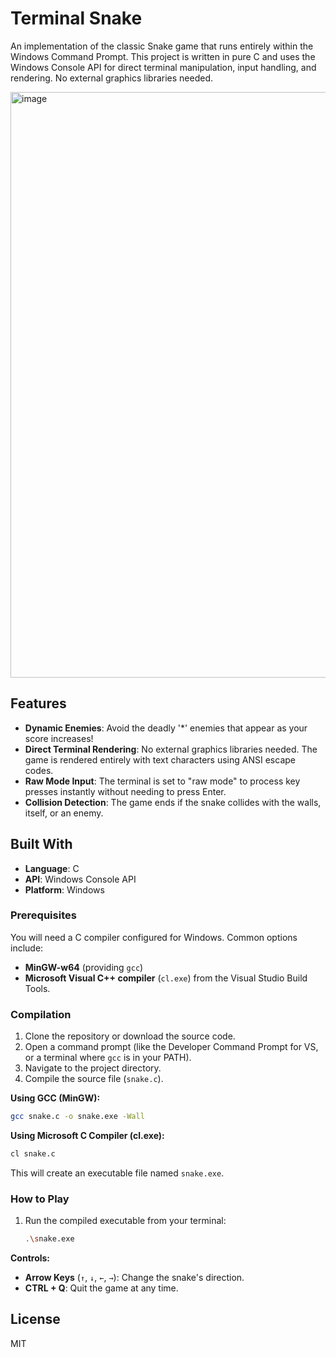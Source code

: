 # Terminal Snake

An implementation of the classic Snake game that runs entirely within the Windows Command Prompt. This project is written in pure C and uses the Windows Console API for direct terminal manipulation, input handling, and rendering. No external graphics libraries needed.

<img width="1740" height="937" alt="image" src="https://github.com/user-attachments/assets/952bf854-5796-45a1-a32c-03b68cc64980" />

## Features

*   **Dynamic Enemies**: Avoid the deadly '*' enemies that appear as your score increases!
*   **Direct Terminal Rendering**: No external graphics libraries needed. The game is rendered entirely with text characters using ANSI escape codes.
*   **Raw Mode Input**: The terminal is set to "raw mode" to process key presses instantly without needing to press Enter.
*   **Collision Detection**: The game ends if the snake collides with the walls, itself, or an enemy.

## Built With

*   **Language**: C
*   **API**: Windows Console API
*   **Platform**: Windows

### Prerequisites

You will need a C compiler configured for Windows. Common options include:
*   **MinGW-w64** (providing `gcc`)
*   **Microsoft Visual C++ compiler** (`cl.exe`) from the Visual Studio Build Tools.

### Compilation

1.  Clone the repository or download the source code.
2.  Open a command prompt (like the Developer Command Prompt for VS, or a terminal where `gcc` is in your PATH).
3.  Navigate to the project directory.
4.  Compile the source file (`snake.c`).

**Using GCC (MinGW):**
```sh
gcc snake.c -o snake.exe -Wall
```

**Using Microsoft C Compiler (cl.exe):**
```sh
cl snake.c
```

This will create an executable file named `snake.exe`.

### How to Play

1.  Run the compiled executable from your terminal:
    ```sh
    .\snake.exe
    ```

**Controls:**
*   **Arrow Keys** (`↑`, `↓`, `←`, `→`): Change the snake's direction.
*   **CTRL + Q**: Quit the game at any time.

## License

MIT
